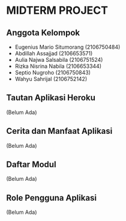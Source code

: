 # MIDTERM PROJECT

## Anggota Kelompok
- Eugenius Mario Situmorang (2106750484)
- Abdillah Assajjad (2106653571)
- Aulia Najwa Salsabila (2106751524)
- Rizka Nisrina Nabila (2106653344)
- Septio Nugroho (2106750843)
- Wahyu Sahrijal (2106752142)

## Tautan Aplikasi Heroku
(Belum Ada)

## Cerita dan Manfaat Aplikasi
(Belum Ada)

## Daftar Modul
(Belum Ada)

## Role Pengguna Aplikasi
(Belum Ada)